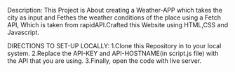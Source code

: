 Description: 
This Project is About creating a Weather-APP which takes the city as input and Fethes the weather conditions of the place using a Fetch API,
Which is taken from rapidAPI.Crafted this Website using HTML,CSS and Javascript.

DIRECTIONS TO SET-UP LOCALLY:
1.Clone this Repository in to your local system.
2.Replace the API-KEY and API-HOSTNAME(in script.js file) with the API that you are using.
3.Finally, open the code with live server. 

